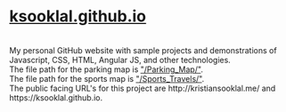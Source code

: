 # <a href = 'http://kristiansooklal.me'>ksooklal.github.io</a>
<br/>
My personal GitHub website with sample projects and demonstrations of Javascript, CSS, HTML, Angular JS, and other technologies.
<br/>
The file path for the parking map is <a href = 'http://kristiansooklal.me/Parking_Map/'>"/Parking_Map/"</a>.
<br/>
The file path for the sports map is <a href = 'http://kristiansooklal.me/Travels/Sports_Travels/'>"/Sports_Travels/"</a>.
<br/>
The public facing URL's for this project are http://kristiansooklal.me/ and https://ksooklal.github.io.
